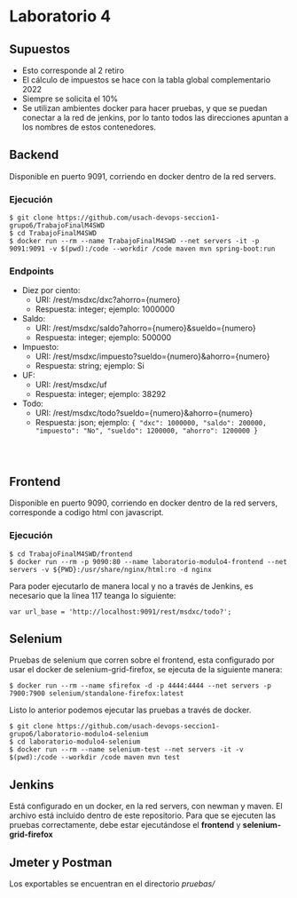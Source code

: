# Laboratorio 4

## Supuestos
- Esto corresponde al 2 retiro
- El cálculo de impuestos se hace con la tabla global complementario 2022
- Siempre se solicita el 10%
- Se utilizan ambientes docker para hacer pruebas, y que se puedan conectar a la red de jenkins, por lo tanto todos las direcciones apuntan a los nombres de estos contenedores.


## Backend

Disponible en puerto 9091, corriendo en docker dentro de la red servers.

### Ejecución

```console
$ git clone https://github.com/usach-devops-seccion1-grupo6/TrabajoFinalM4SWD
$ cd TrabajoFinalM4SWD
$ docker run --rm --name TrabajoFinalM4SWD --net servers -it -p 9091:9091 -v $(pwd):/code --workdir /code maven mvn spring-boot:run
```

### Endpoints

* Diez por ciento:
    * URI: /rest/msdxc/dxc?ahorro={numero}
    * Respuesta: integer; ejemplo: 1000000
* Saldo:
    * URI: /rest/msdxc/saldo?ahorro={numero}&sueldo={numero}
    * Respuesta: integer; ejemplo: 500000
* Impuesto:
    * URI: /rest/msdxc/impuesto?sueldo={numero}&ahorro={numero}
    * Respuesta: string; ejemplo: Si
* UF:
    * URI: /rest/msdxc/uf
    * Respuesta: integer; ejemplo: 38292
* Todo:
    * URI: /rest/msdxc/todo?sueldo={numero}&ahorro={numero}
    * Respuesta: json; ejemplo: <code>{
        "dxc": 1000000, 
        "saldo": 200000, 
        "impuesto": "No",
        "sueldo": 1200000,
        "ahorro": 1200000
        }
    </code>

## Frontend

Disponible en puerto 9090, corriendo en docker dentro de la red servers, corresponde a codigo html con javascript.

### Ejecución

```console
$ cd TrabajoFinalM4SWD/frontend
$ docker run --rm -p 9090:80 --name laboratorio-modulo4-frontend --net servers -v ${PWD}:/usr/share/nginx/html:ro -d nginx
```

Para poder ejecutarlo de manera local y no a través de Jenkins, es necesario que la línea 117 teanga lo siguiente:

`
var url_base = 'http://localhost:9091/rest/msdxc/todo?';
`

## Selenium

Pruebas de selenium que corren sobre el frontend, esta configurado por usar el docker de selenium-grid-firefox, se ejecuta de la siguiente manera:
```console
$ docker run --rm --name sfirefox -d -p 4444:4444 --net servers -p 7900:7900 selenium/standalone-firefox:latest
```

Listo lo anterior podemos ejecutar las pruebas a través de docker.

```console
$ git clone https://github.com/usach-devops-seccion1-grupo6/laboratorio-modulo4-selenium
$ cd laboratorio-modulo4-selenium
$ docker run --rm --name selenium-test --net servers -it -v $(pwd):/code --workdir /code maven mvn test
```

## Jenkins
Está configurado en un docker, en la red servers, con newman y maven. El archivo está incluido dentro de este repositorio. Para que se ejecuten las pruebas correctamente, debe estar ejecutándose el **frontend** y **selenium-grid-firefox**

## Jmeter y Postman

Los exportables se encuentran en el directorio *pruebas/*
